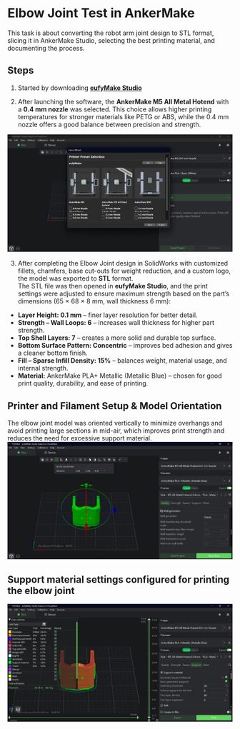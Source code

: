 # Elbow Joint Test in AnkerMake

This task is about converting the robot arm joint design to STL format, slicing it in AnkerMake Studio, selecting the best printing material, and documenting the process.

## Steps

1. Started by downloading **[eufyMake Studio](https://www.eufymake.com/eufymake-studio?srsltid=AfmBOoriMVKhK--Y9ZWkDDQKiMGYHfV-nNkhsOkenRmGKbc6JUl27bW4)** 

2. After launching the software, the **AnkerMake M5 All Metal Hotend** with a **0.4 mm nozzle** was selected. This choice allows higher printing temperatures for stronger materials like PETG or ABS, while the 0.4 mm nozzle offers a good balance between precision and strength.
   
![Printer](Printer.png)

3. After completing the Elbow Joint design in SolidWorks with customized fillets, chamfers, base cut-outs for weight reduction, and a custom logo, the model was exported to **STL** format.  
   The STL file was then opened in **eufyMake Studio**, and the print settings were adjusted to ensure maximum strength based on the part’s dimensions (65 × 68 × 8 mm, wall thickness 6 mm):
- **Layer Height: 0.1 mm** – finer layer resolution for better detail.  
- **Strength – Wall Loops: 6** – increases wall thickness for higher part strength.  
- **Top Shell Layers: 7** – creates a more solid and durable top surface.  
- **Bottom Surface Pattern: Concentric** – improves bed adhesion and gives a cleaner bottom finish.  
- **Fill – Sparse Infill Density: 15%** – balances weight, material usage, and internal strength.
- **Material:** AnkerMake PLA+ Metallic (Metallic Blue) – chosen for good print quality, durability, and ease of printing.

## Printer and Filament Setup & Model Orientation 
The elbow joint model was oriented vertically to minimize overhangs and avoid printing large sections in mid-air, which improves print strength and reduces the need for excessive support material.
![Printer_and_Filament_Setup](Printer_and_Filament_Setup.png)

## Support material settings configured for printing the elbow joint
![Support_Setting](Support_Settings.png)


